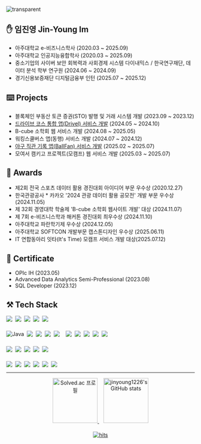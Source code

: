 ![transparent](https://capsule-render.vercel.app/api?type=waving&color=auto&text=Jinyoung's%20Page&height=220&fontSize=60)


## ✋ 임진영 Jin-Young Im
- 아주대학교 e-비즈니스학사 (2020.03 ~ 2025.09)
- 아주대학교 인공지능융합학사 (2020.03 ~ 2025.09)
- 중소기업의 사이버 보안 회복력과 사회경제 시스템 다이내믹스 / 한국연구재단, 데이터 분석 학부 연구원 (2024.06 ~ 2024.09)
- 경기신용보증재단 디지털금융부 인턴 (2025.07 ~ 2025.12)

## ⌨️ Projects
- 블록체인 부동산 토큰 증권(STO) 발행 및 거래 시스템 개발 (2023.09 ~ 2023.12)  
- [드라이브 코스 통합 앱(Drivel) 서비스 개발](https://github.com/jinyoung1226/Drivel) (2024.05 ~ 2024.10)
- B-cube 소학회 웹 서비스 개발 (2024.08 ~ 2025.05)
- 워킹스쿨버스 앱(동행) 서비스 개발 (2024.07 ~ 2024.12)
- [야구 직관 기록 앱(BallFan) 서비스 개발](https://github.com/jinyoung1226/BallFan) (2025.02 ~ 2025.07)
- 모여서 캠키고 프로젝트(모캠프) 웹 서비스 개발 (2025.03 ~ 2025.07)


## 🏅 Awards
- 제2회 전국 스포츠 데이터 활용 경진대회 아이디어 부문 우수상 (2020.12.27)
- 한국관광공사 * 카카오 '2024 관광 데이터 활용 공모전' 개발 부문 우수상 (2024.11.05)
- 제 32회 경영대학 학술제 'B-cube 소학회 웹사이트 개발' 대상 (2024.11.07)
- 제 7회 e-비즈니스학과 해커톤 경진대회 최우수상 (2024.11.10)
- 아주대학교 파란학기제 우수상 (2024.12.05)
- 아주대학교 SOFTCON 개발부문 캡스톤디자인 우수상 (2025.06.11)
- IT 연합동아리 잇타(It's Time) 모캠프 서비스 개발 대상(2025.07.12)

## 📜 Certificate
- OPIc IH (2023.05)
- Advanced Data Analytics Semi-Professional (2023.08)
- SQL Developer (2023.12)


## ⚒️ Tech Stack
<!-- Frontend -->
<div style="display:flex; flex-direction:row; flex-wrap:wrap; gap:8px; margin-bottom: 24px;">
  <img src="https://img.shields.io/badge/HTML5-E34F26?style=for-the-badge&logo=HTML5&logoColor=white">
  <img src="https://img.shields.io/badge/CSS3-1572B6?style=for-the-badge&logo=CSS3&logoColor=white">
  <img src="https://img.shields.io/badge/JavaScript-F7DF1E?style=for-the-badge&logo=JavaScript&logoColor=white">
  <img src="https://img.shields.io/badge/React-61DAFB?style=for-the-badge&logo=React&logoColor=white">
  <img src="https://img.shields.io/badge/ReactNative-61DAFB?style=for-the-badge&logo=React&logoColor=white">
</div>

<!-- Backend -->
<div style="display:flex; flex-direction:row; flex-wrap:wrap; gap:8px; margin-bottom: 24px;">
  <img alt="Java" src="https://img.shields.io/badge/Java-007396.svg?&style=for-the-badge&logo=OpenJDK&logoColor=white"/>
  <img src="https://img.shields.io/badge/Spring-6DB33F?style=for-the-badge&logo=Spring&logoColor=white">
  <img src="https://img.shields.io/badge/Spring Boot-6DB33F?style=for-the-badge&logo=springboot&logoColor=white"/>
  <img src="https://img.shields.io/badge/Spring Security-6DB33F?style=for-the-badge&logo=springsecurity&logoColor=white"/>
  <img src="https://img.shields.io/badge/FastAPI-009688?style=for-the-badge&logo=fastapi&logoColor=white">
  <br/>
  <img src="https://img.shields.io/badge/MySQL-4479A1?style=for-the-badge&logo=MySQL&logoColor=white">
  <img src="https://img.shields.io/badge/PostgreSQL-4169E1?style=for-the-badge&logo=PostgreSQL&logoColor=white">
  <img src="https://img.shields.io/badge/Redis-FF4438?style=for-the-badge&logo=Redis&logoColor=white">
  <img src="https://img.shields.io/badge/WebSocket-010101?style=for-the-badge&logo=websocket&logoColor=white">
  <img src="https://img.shields.io/badge/WebRTC-333333?style=for-the-badge&logo=WebRTC&logoColor=white">
</div>

<!-- AI / Data -->
<div style="display:flex; flex-direction:row; flex-wrap:wrap; gap:8px; margin-bottom: 24px;">
  <img src="https://img.shields.io/badge/Python-3776AB?style=for-the-badge&logo=Python&logoColor=white">
  <img src="https://img.shields.io/badge/r-%23276DC3.svg?style=for-the-badge&logo=r&logoColor=white">
  <img src="https://img.shields.io/badge/Chroma DB-512BD4?style=for-the-badge&logo=&logoColor=white"/>
  <img src="https://img.shields.io/badge/LangChain-1C3C3C?style=for-the-badge&logo=LangChain&logoColor=white"/>
  <img src="https://img.shields.io/badge/PaddlePaddle-0062B0?style=for-the-badge&logo=paddlepaddle&logoColor=white"/>
</div>

<!-- Infra / DevOps -->
<div style="display:flex; flex-direction:row; flex-wrap:wrap; gap:8px;">
  <img src="https://img.shields.io/badge/git-F05032?style=for-the-badge&logo=git&logoColor=white">
  <img src="https://img.shields.io/badge/Linux-FCC624?style=for-the-badge&logo=linux&logoColor=black">
  <img src="https://img.shields.io/badge/nginx-%23009639.svg?style=for-the-badge&logo=nginx&logoColor=white">
  <img src="https://img.shields.io/badge/Amazon AWS-232F3E?style=for-the-badge&logo=AWS&logoColor=white">
  <img src="https://img.shields.io/badge/Docker-2496ED?style=for-the-badge&logo=Docker&logoColor=white">
  <img src="https://img.shields.io/badge/Jenkins-D24939?style=for-the-badge&logo=Jenkins&logoColor=white">
</div>

---

<div align="center">
  <!-- 백준 티어 -->
  <a href="https://solved.ac/alex2001/">
    <img src="http://mazassumnida.wtf/api/v2/generate_badge?boj=alex2001" alt="Solved.ac 프로필" height="120" />
  </a>
  &nbsp;&nbsp;
  <!-- GitHub Stats -->
  <a href="https://github.com/jinyoung1226/github-readme-stats">
    <img src="https://github-readme-stats.vercel.app/api?username=jinyoung1226&theme=tokyonight" alt="jinyoung1226's GitHub stats" height="120" />
  </a>
</div>

<!-- 하단 hits: 위쪽과 간격 추가 -->
<p align="center" style="margin-top: 20px;">
  <a href="https://myhits.vercel.app">
    <img src="https://myhits.vercel.app/api/hit/https%3A%2F%2Fmyhits.vercel.app?color=blue&label=hits&size=medium" alt="hits" />
  </a>
</p>










